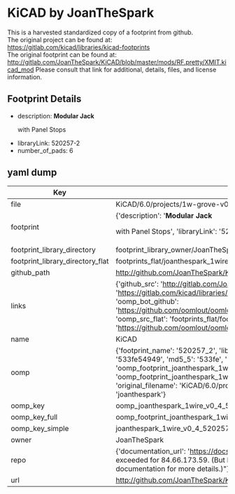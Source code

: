 # KiCAD by JoanTheSpark  
This is a harvested standardized copy of a footprint from github.  
The original project can be found at:  
https://gitlab.com/kicad/libraries/kicad-footprints  
The original footprint can be found at:
http://gitlab.com/JoanTheSpark/KiCAD/blob/master/mods/RF.pretty/XMIT.kicad_mod
Please consult that link for additional, details, files, and license information.  
## Footprint Details
* description: <b>Modular Jack</b><p>with Panel Stops  
* libraryLink: 520257-2  
* number_of_pads: 6  
## yaml dump  
| Key | Value |  
| --- | --- |  
| file | KiCAD/6.0/projects/1w-grove-v0.1/1wire-v0.4.pretty/520257-2.kicad_mod |  
| footprint | {'description': '<b>Modular Jack</b><p>with Panel Stops', 'libraryLink': '520257-2', 'number_of_pads': 6} |  
| footprint_library_directory | footprint_library_owner/JoanTheSpark_KiCAD |  
| footprint_library_directory_flat | footprints_flat/joanthespark_1wire_v0_4_520257_2/working |  
| github_path | http://github.com/JoanTheSpark/KiCAD/blob/master/6.0/projects/1w-grove-v0.1/1wire-v0.4.pretty/520257-2.kicad_mod |  
| links | {'github_src': 'http://gitlab.com/JoanTheSpark/KiCAD/blob/master/mods/RF.pretty/XMIT.kicad_mod', 'github_src_repo': 'https://gitlab.com/kicad/libraries/kicad-footprints', 'oomp_bot': 'footprints/joanthespark_1wire_v0_4_520257_2/working', 'oomp_bot_github': 'https://github.com/oomlout/oomlout_oomp_footprint_bot/tree/main/footprints/joanthespark_1wire_v0_4_520257_2/working', 'oomp_src_flat': 'footprints_flat/footprints_flat/joanthespark_1wire_v0_4_520257_2/working', 'oomp_src_flat_github': 'https://github.com/oomlout/oomlout_oomp_footprint_src/tree/main/footprints_flat/joanthespark_1wire_v0_4_520257_2/working'} |  
| name | KiCAD |  
| oomp | {'footprint_name': '520257_2', 'library_name': '1wire_v0_4', 'md5': '533fe54949dfaef7b208d97b0a054d43', 'md5_10': '533fe54949', 'md5_5': '533fe', 'md5_6': '533fe5', 'oomp_key': 'oomp_joanthespark_1wire_v0_4_520257_2', 'oomp_key_extra': 'oomp_footprint_joanthespark_1wire_v0_4_520257_2', 'oomp_key_full': 'oomp_footprint_joanthespark_1wire_v0_4_520257_2_533fe5', 'oomp_key_simple': 'joanthespark_1wire_v0_4_520257_2', 'original_filename': 'KiCAD/6.0/projects/1w-grove-v0.1/1wire-v0.4.pretty/520257-2.kicad_mod', 'owner_name': 'joanthespark'} |  
| oomp_key | oomp_joanthespark_1wire_v0_4_520257_2 |  
| oomp_key_full | oomp_footprint_joanthespark_1wire_v0_4_520257_2 |  
| oomp_key_simple | joanthespark_1wire_v0_4_520257_2 |  
| owner | JoanTheSpark |  
| repo | {'documentation_url': 'https://docs.github.com/rest/overview/resources-in-the-rest-api#rate-limiting', 'message': "API rate limit exceeded for 84.66.173.59. (But here's the good news: Authenticated requests get a higher rate limit. Check out the documentation for more details.)"} |  
| url | http://github.com/JoanTheSpark/KiCAD |  

